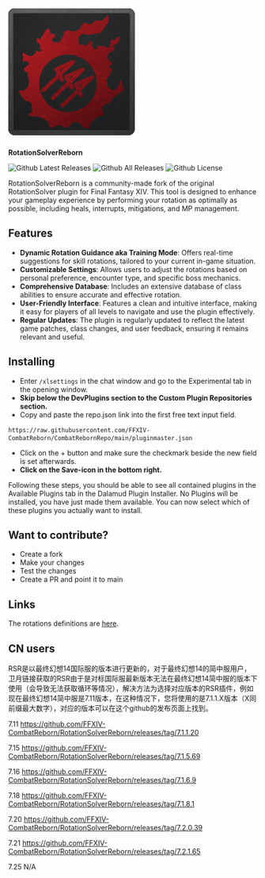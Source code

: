 
# [![](https://raw.githubusercontent.com/FFXIV-CombatReborn/RebornAssets/main/IconAssets/RSR_Icon.png)](https://github.com/FFXIV-CombatReborn/RotationSolverReborn)

**RotationSolverReborn**

![Github Latest Releases](https://img.shields.io/github/downloads/FFXIV-CombatReborn/RotationSolverReborn/latest/total.svg?style=for-the-badge)
![Github All Releases](https://img.shields.io/github/downloads/FFXIV-CombatReborn/RotationSolverReborn/total.svg?style=for-the-badge)
![Github License](https://img.shields.io/github/license/FFXIV-CombatReborn/RotationSolverReborn.svg?label=License&style=for-the-badge)

RotationSolverReborn is a community-made fork of the original RotationSolver plugin for Final Fantasy XIV. This tool is designed to enhance your gameplay experience by performing your rotation as optimally as possible, including heals, interrupts, mitigations, and MP management.

## Features

- **Dynamic Rotation Guidance aka Training Mode**: Offers real-time suggestions for skill rotations, tailored to your current in-game situation.
- **Customizable Settings**: Allows users to adjust the rotations based on personal preference, encounter type, and specific boss mechanics.
- **Comprehensive Database**: Includes an extensive database of class abilities to ensure accurate and effective rotation.
- **User-Friendly Interface**: Features a clean and intuitive interface, making it easy for players of all levels to navigate and use the plugin effectively.
- **Regular Updates**: The plugin is regularly updated to reflect the latest game patches, class changes, and user feedback, ensuring it remains relevant and useful.

## Installing
- Enter `/xlsettings` in the chat window and go to the Experimental tab in the opening window.
- **Skip below the DevPlugins section to the Custom Plugin Repositories section.**
- Copy and paste the repo.json link into the first free text input field.
```
https://raw.githubusercontent.com/FFXIV-CombatReborn/CombatRebornRepo/main/pluginmaster.json
```
- Click on the + button and make sure the checkmark beside the new field is set afterwards.
- **Click on the Save-icon in the bottom right.**

Following these steps, you should be able to see all contained plugins in the Available Plugins tab in the Dalamud Plugin Installer.
No Plugins will be installed, you have just made them available. You can now select which of these plugins you actually want to install.

## Want to contribute?

- Create a fork
- Make your changes
- Test the changes
- Create a PR and point it to main

## Links

The rotations definitions are [here](https://github.com/FFXIV-CombatReborn/RotationSolverReborn/tree/main/BasicRotations).

## CN users
RSR是以最终幻想14国际服的版本进行更新的，对于最终幻想14的简中服用户，卫月链接获取的RSR由于是对标国际服最新版本无法在最终幻想14简中服的版本下使用（会导致无法获取循环等情况），解决方法为选择对应版本的RSR插件，例如现在最终幻想14简中服是7.11版本，在这种情况下，您将使用的是7.1.1.X版本（X同前缀最大数字），对应的版本可以在这个github的发布页面上找到。

7.11
https://github.com/FFXIV-CombatReborn/RotationSolverReborn/releases/tag/7.1.1.20

7.15
https://github.com/FFXIV-CombatReborn/RotationSolverReborn/releases/tag/7.1.5.69

7.16
https://github.com/FFXIV-CombatReborn/RotationSolverReborn/releases/tag/7.1.6.9

7.18
https://github.com/FFXIV-CombatReborn/RotationSolverReborn/releases/tag/7.1.8.1

7.20
https://github.com/FFXIV-CombatReborn/RotationSolverReborn/releases/tag/7.2.0.39

7.21
https://github.com/FFXIV-CombatReborn/RotationSolverReborn/releases/tag/7.2.1.65

7.25
N/A
